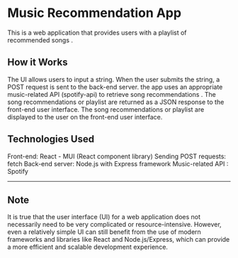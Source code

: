 # Music Recommendation App
This is a web application that provides users with a playlist of recommended songs .
## How it Works
The UI allows users to input a string.
When the user submits the string, a POST request is sent to the back-end server.
the app uses an appropriate music-related API (spotify-api) to retrieve song recommendations .
The song recommendations or playlist are returned as a JSON response to the front-end user interface.
The song recommendations or playlist are displayed to the user on the front-end user interface.
## Technologies Used
Front-end: React - MUI (React component library)
Sending POST requests: fetch
Back-end server: Node.js with Express framework
Music-related API : Spotify
***
## Note

It is true that the user interface (UI) for a web application does not necessarily need to be very complicated or resource-intensive. However,
even a relatively simple UI can still benefit from the use of modern frameworks and libraries like React and Node.js/Express, 
which can provide a more efficient and scalable development experience.
